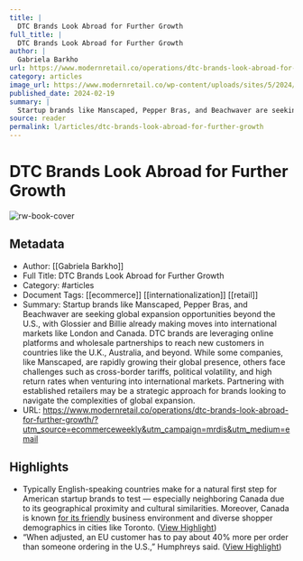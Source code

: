 ```yaml
---
title: |
  DTC Brands Look Abroad for Further Growth
full_title: |
  DTC Brands Look Abroad for Further Growth
author: |
  Gabriela Barkho
url: https://www.modernretail.co/operations/dtc-brands-look-abroad-for-further-growth/?utm_source=ecommerceweekly&utm_campaign=mrdis&utm_medium=email
category: articles
image_url: https://www.modernretail.co/wp-content/uploads/sites/5/2024/02/pepper.jpeg
published_date: 2024-02-19
summary: |
  Startup brands like Manscaped, Pepper Bras, and Beachwaver are seeking global expansion opportunities beyond the U.S., with Glossier and Billie already making moves into international markets like London and Canada. DTC brands are leveraging online platforms and wholesale partnerships to reach new customers in countries like the U.K., Australia, and beyond. While some companies, like Manscaped, are rapidly growing their global presence, others face challenges such as cross-border tariffs, political volatility, and high return rates when venturing into international markets. Partnering with established retailers may be a strategic approach for brands looking to navigate the complexities of global expansion.
source: reader
permalink: l/articles/dtc-brands-look-abroad-for-further-growth
---
```

# DTC Brands Look Abroad for Further Growth

![rw-book-cover](https://www.modernretail.co/wp-content/uploads/sites/5/2024/02/pepper.jpeg)

## Metadata
- Author: [[Gabriela Barkho]]
- Full Title: DTC Brands Look Abroad for Further Growth
- Category: #articles
- Document Tags: [[ecommerce]] [[internationalization]] [[retail]] 
- Summary: Startup brands like Manscaped, Pepper Bras, and Beachwaver are seeking global expansion opportunities beyond the U.S., with Glossier and Billie already making moves into international markets like London and Canada. DTC brands are leveraging online platforms and wholesale partnerships to reach new customers in countries like the U.K., Australia, and beyond. While some companies, like Manscaped, are rapidly growing their global presence, others face challenges such as cross-border tariffs, political volatility, and high return rates when venturing into international markets. Partnering with established retailers may be a strategic approach for brands looking to navigate the complexities of global expansion.
- URL: https://www.modernretail.co/operations/dtc-brands-look-abroad-for-further-growth/?utm_source=ecommerceweekly&utm_campaign=mrdis&utm_medium=email

## Highlights
- Typically English-speaking countries make for a natural first step for American startup brands to test — especially neighboring Canada due to its geographical proximity and cultural similarities. Moreover, Canada is known [for its friendly](https://digiday.com/marketing/planning-international-expansion-dtc-brands-use-canada-testing-ground/) business environment and diverse shopper demographics in cities like Toronto. ([View Highlight](https://read.readwise.io/read/01hqr0d9b05gjbcskwj01bx8tf))
- “When adjusted, an EU customer has to pay about 40% more per order than someone ordering in the U.S.,” Humphreys said. ([View Highlight](https://read.readwise.io/read/01hqr0h07p1p36fxrym00wm16d))


